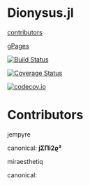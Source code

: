 # Dionysus.jl
[contributors](https://jempyre.github.io/Dionysus.jl/authors/)

[gPages](https://jempyre.github.io/Dionysus.jl/)
  

[![Build Status](https://travis-ci.org/jempyre/Dionysus.jl.svg?branch=master)](https://travis-ci.org/jempyre/Dionysus.jl)

[![Coverage Status](https://coveralls.io/repos/jempyre/Dionysus.jl/badge.svg?branch=master&service=github)](https://coveralls.io/github/jempyre/Dionysus.jl?branch=master)

[![codecov.io](http://codecov.io/github/jempyre/Dionysus.jl/coverage.svg?branch=master)](http://codecov.io/github/jempyre/Dionysus.jl?branch=master)

# Contributors

jempyre 

  canonical: __jΣΠi2ϱ⁠²__
  
miraesthetiq

  canonical: 
